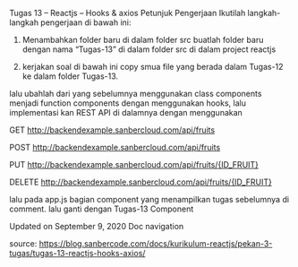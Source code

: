 Tugas 13 – Reactjs – Hooks & axios
Petunjuk Pengerjaan
Ikutilah langkah-langkah pengerjaan di bawah ini:‌

1. Menambahkan folder baru di dalam folder src 
buatlah folder baru dengan nama “Tugas-13” di dalam folder src di dalam project reactjs

2. kerjakan soal di bawah ini
copy smua file yang berada dalam Tugas-12 ke dalam folder Tugas-13.

lalu ubahlah dari yang sebelumnya menggunakan class components menjadi function components dengan menggunakan hooks, lalu implementasi kan REST API di dalamnya dengan menggunakan

GET http://backendexample.sanbercloud.com/api/fruits

POST http://backendexample.sanbercloud.com/api/fruits

PUT http://backendexample.sanbercloud.com/api/fruits/{ID_FRUIT}

DELETE http://backendexample.sanbercloud.com/api/fruits/{ID_FRUIT}

lalu pada app.js bagian component yang menampilkan tugas sebelumnya di comment. lalu ganti dengan Tugas-13 Component

Updated on September 9, 2020
Doc navigation

source: https://blog.sanbercode.com/docs/kurikulum-reactjs/pekan-3-tugas/tugas-13-reactjs-hooks-axios/